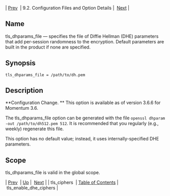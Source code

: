 | [Prev](conf.ref.tls_ciphers)  | 9.2. Configuration Files and Option Details |  [Next](conf.ref.tls_enable_dhe_ciphers.php) |

<a name="conf.ref.tls_dhparams_file"></a>
## Name

tls_dhparams_file — specifies the file of Diffie Hellman (DHE) parameters that add per-session randomness to the encryption. Default parameters are built in the product if none are specified.

## Synopsis

`tls_dhparams_file = /path/to/dh.pem`

<a name="idp12096640"></a>
## Description

**Configuration Change. ** This option is available as of version 3.6.6 for Momentum 3.6.

The tls_dhparams_file option can be generated with the file `openssl dhparam -out /path/to/dh512.pem 512`. It is recommended that you regularly (e.g., weekly) regenerate this file.

This option has no default value; instead, it uses internally-specified DHE parameters.

<a name="idp12100928"></a>
## Scope

tls_dhparams_file is valid in the global scope.

| [Prev](conf.ref.tls_ciphers)  | [Up](conf.ref.files.php) |  [Next](conf.ref.tls_enable_dhe_ciphers.php) |
| tls_ciphers  | [Table of Contents](index) |  tls_enable_dhe_ciphers |

